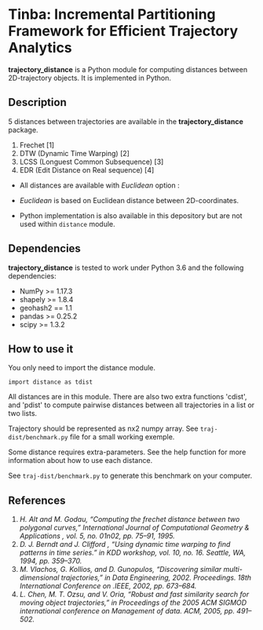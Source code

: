 # Tinba: Incremental Partitioning Framework for Efficient Trajectory Analytics

**trajectory_distance** is a Python module for computing distances between 2D-trajectory objects.
It is implemented in Python.

## Description

5 distances between trajectories are available in the **trajectory_distance**  package.

1. Frechet [1]
2. DTW (Dynamic Time Warping) [2]
3. LCSS (Longuest Common Subsequence) [3]
4. EDR (Edit Distance on Real sequence) [4]

* All distances are available with *Euclidean* option :
 *  *Euclidean* is based on Euclidean distance between 2D-coordinates.

* Python implementation is also available in this depository but are not used within `distance` module.

## Dependencies

**trajectory_distance** is tested to work under Python 3.6 and the following dependencies:
 
* NumPy >= 1.17.3
* shapely >= 1.8.4
* geohash2 == 1.1
* pandas >= 0.25.2
* scipy >= 1.3.2

## How to use it

You only need to import the distance module.

```
import distance as tdist
```

All distances are in this module. There are also two extra functions 'cdist', and 'pdist' to compute pairwise distances between all trajectories in a list or two lists. 

Trajectory should be represented as nx2 numpy array. 
See `traj-dist/benchmark.py` file for a small working exemple. 

Some distance requires extra-parameters.
See the help function for more information about how to use each distance.

See `traj-dist/benchmark.py` to generate this benchmark on your computer.

## References

1. *H.  Alt  and  M.  Godau,  “Computing  the  frechet  distance  between  two polygonal curves,”
International Journal of Computational Geometry & Applications , vol. 5, no. 01n02, pp. 75–91, 1995.*
2. *D. J. Berndt and J. Clifford , “Using dynamic time warping to find patterns in time series.” in KDD workshop, vol. 10, no. 16. Seattle, WA, 1994, pp. 359–370.* 
3. *M. Vlachos, G. Kollios, and D. Gunopulos, “Discovering similar multi-dimensional trajectories,” in Data Engineering, 2002. Proceedings. 18th
International Conference on .IEEE, 2002, pp. 673–684.*
4. *L. Chen, M. T. ̈Ozsu, and V. Oria, “Robust and fast similarity search for moving object trajectories,” in Proceedings of the 2005 ACM SIGMOD international  conference  on  Management  of  data. ACM, 2005,  pp. 491–502.*
